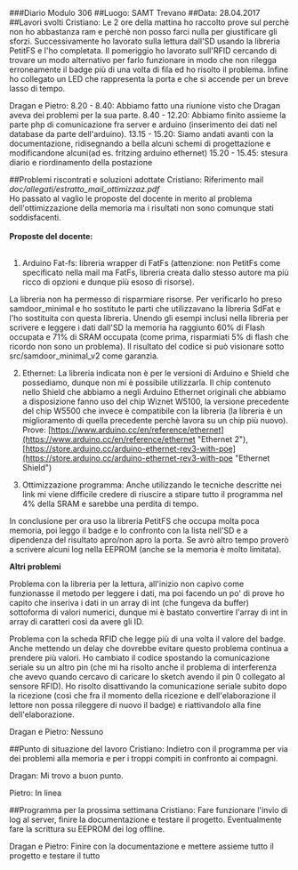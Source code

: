 ###Diario Modulo 306
##Luogo: SAMT Trevano
##Data: 28.04.2017
##Lavori svolti
Cristiano:
Le 2 ore della mattina ho raccolto prove sul perchè non ho abbastanza ram e perchè non posso farci nulla per giustificare gli sforzi. Successivamente ho lavorato sulla lettura dall'SD usando la libreria PetitFS e l'ho completata. Il pomeriggio ho lavorato sull'RFID cercando di trovare un modo alternativo per farlo funzionare in modo che non rilegga erroneamente il badge più di una volta di fila ed ho risolto il problema. Infine ho collegato un LED che rappresenta la porta e che si accende per un breve lasso di tempo.

Dragan e Pietro: 
8.20 - 8.40: Abbiamo fatto una riunione visto che Dragan aveva dei problemi per la sua parte.
8.40 - 12.20: Abbiamo finito assieme la parte php di comunicazione fra server e arduino (inserimento dei dati nel database da parte dell'arduino).
13.15 - 15.20: Siamo andati avanti con la documentazione, ridisegnando a bella alcuni schemi di progettazione e modificandone alcuni(ad es. fritzing arduino ethernet)
15.20 - 15.45: stesura diario e riordinamento della postazione

##Problemi riscontrati e soluzioni adottate
Cristiano:
Riferimento mail *doc/allegati/estratto_mail_ottimizzaz.pdf* <br>
Ho passato al vaglio le proposte del docente in merito al problema dell'ottimizzazione della memoria ma i risultati non sono comunque stati soddisfacenti. <br><br>
**Proposte del docente:** <br><br>
1) Arduino Fat-fs: libreria wrapper di FatFs (attenzione: non PetitFs come specificato nella mail ma FatFs, libreria creata dallo stesso autore ma più ricco di opzioni e dunque più esoso di risorse).

La libreria non ha permesso di risparmiare risorse. Per verificarlo ho preso samdoor_minimal e ho sostituto le parti che utilizzavano la libreria SdFat e l'ho sostituita con questa libreria. Unendo gli esempi inclusi nella libreria per scrivere e leggere i dati dall'SD la memoria ha raggiunto 60% di Flash occupata e 71% di SRAM occupata (come prima, risparmiati 5% di flash che ricordo non sono un problema). Il risultato del codice si può visionare sotto src/samdoor_minimal_v2 come garanzia.

2) Ethernet: La libreria indicata non è per le versioni di Arduino e Shield che possediamo, dunque non mi è possibile utilizzarla. Il chip contenuto nello Shield che abbiamo a negli Arduino Ethernet originali che abbiamo a disposizione fanno uso del chip Wiznet W5100, la versione precedente del chip W5500 che invece è compatibile con la libreria (la libreria è un miglioramento di quella precedente perchè lavora su un chip più nuovo). 
Prove: [https://www.arduino.cc/en/reference/ethernet](https://www.arduino.cc/en/reference/ethernet "Ethernet 2"), [https://store.arduino.cc/arduino-ethernet-rev3-with-poe](https://store.arduino.cc/arduino-ethernet-rev3-with-poe "Ethernet Shield")

3) Ottimizzazione programma: Anche utilizzando le tecniche descritte nei link mi viene difficile credere di riuscire a stipare tutto il programma nel 4% della SRAM e sarebbe una perdita di tempo.

In conclusione per ora uso la libreria PetitFS che occupa molta poca memoria, poi leggo il badge e lo confronto con la lista nell'SD e a dipendenza del risultato apro/non apro la porta. Se avrò altro tempo proverò a scrivere alcuni log nella EEPROM (anche se la memoria è molto limitata).

**Altri problemi**

Problema con la libreria per la lettura, all'inizio non capivo come funzionasse il metodo per leggere i dati, ma poi facendo un po' di prove ho capito che inseriva i dati in un array di int (che fungeva da buffer) sottoforma di valori numerici, dunque mi è bastato convertire l'array di int in array di caratteri così da avere gli ID. <br>

Problema con la scheda RFID che legge più di una volta il valore del badge. Anche mettendo un delay che dovrebbe evitare questo problema continua a prendere più valori. Ho cambiato il codice spostando la comunicazione seriale su un altro pin (che mi ha risolto anche il problema di interferenza che avevo quando cercavo di caricare lo sketch avendo il pin 0 collegato al sensore RFID). Ho risolto disattivando la comunicazione seriale subito dopo la ricezione (così che fra il momento della ricezione e dell'elaborazione il lettore non possa rileggere di nuovo il badge) e riattivandolo alla fine dell'elaborazione.

Dragan e Pietro:
Nessuno

##Punto di situazione del lavoro
Cristiano:
Indietro con il programma per via dei problemi alla memoria e per i troppi compiti in confronto ai compagni.

Dragan: 
Mi trovo a buon punto.

Pietro:
In linea

##Programma per la prossima settimana
Cristiano: 
Fare funzionare l'invio di log al server, finire la documentazione e testare il progetto. Eventualmente fare la scrittura su EEPROM dei log offline.

Dragan e Pietro: 
Finire con la documentazione e mettere assieme tutto il progetto e testare il tutto

